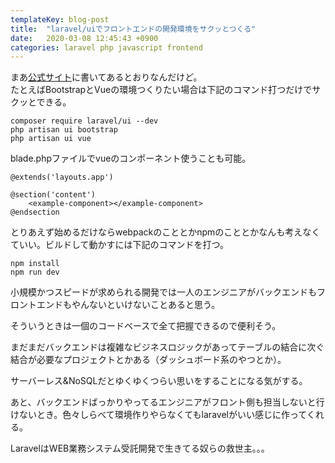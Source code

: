 ```yaml
---
templateKey: blog-post
title:  "laravel/uiでフロントエンドの開発環境をサクッとつくる"
date:   2020-03-08 12:45:43 +0900
categories: laravel php javascript frontend
---
```


まあ[公式サイト](https://readouble.com/laravel/6.x/ja/frontend.html)に書いてあるとおりなんだけど。  
たとえばBootstrapとVueの環境つくりたい場合は下記のコマンド打つだけでサクッとできる。

```
composer require laravel/ui --dev
php artisan ui bootstrap
php artisan ui vue
```

blade.phpファイルでvueのコンポーネント使うことも可能。

```
@extends('layouts.app')

@section('content')
    <example-component></example-component>
@endsection
```

とりあえず始めるだけならwebpackのこととかnpmのこととかなんも考えなくていい。ビルドして動かすには下記のコマンドを打つ。

```
npm install
npm run dev
```

小規模かつスピードが求められる開発では一人のエンジニアがバックエンドもフロントエンドもやんないといけないことあると思う。

そういうときは一個のコードベースで全て把握できるので便利そう。  

まだまだバックエンドは複雑なビジネスロジックがあってテーブルの結合に次ぐ結合が必要なプロジェクトとかある（ダッシュボード系のやつとか）。  

サーバーレス&NoSQLだとゆくゆくつらい思いをすることになる気がする。

あと、バックエンドばっかりやってるエンジニアがフロント側も担当しないと行けないとき。色々しらべて環境作りやらなくてもlaravelがいい感じに作ってくれる。

LaravelはWEB業務システム受託開発で生きてる奴らの救世主。。。

